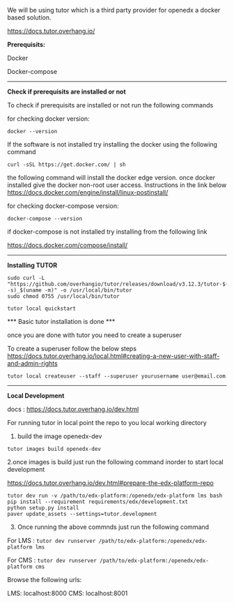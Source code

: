 We will be using tutor which is a third party provider for openedx a docker based solution.

https://docs.tutor.overhang.io/



**Prerequisits:**

Docker

 
Docker-compose

---------------------------------------------------------------

**Check if prerequisits are installed or not**

To check if prerequisits are installed or not run the following commands

for checking docker version:

`docker --version`

If the software is not installed try installing the docker using the following command 

`curl -sSL https://get.docker.com/ | sh `

the following command will install the docker edge version. once docker installed give the docker non-root user access.
Instructions in the link below
https://docs.docker.com/engine/install/linux-postinstall/

for checking docker-compose version:

`docker-compose --version`

if docker-compose is not installed try installing from the following link

https://docs.docker.com/compose/install/

--------------------------------

**Installing TUTOR**


```
sudo curl -L "https://github.com/overhangio/tutor/releases/download/v3.12.3/tutor-$(uname -s)_$(uname -m)" -o /usr/local/bin/tutor
sudo chmod 0755 /usr/local/bin/tutor
```

`tutor local quickstart`

*** Basic tutor installation is done ***


once you are done with tutor you need to create a superuser

To create a superuser follow the below steps
https://docs.tutor.overhang.io/local.html#creating-a-new-user-with-staff-and-admin-rights

`tutor local createuser --staff --superuser yourusername user@email.com`

----------------------

**Local Development**

docs : https://docs.tutor.overhang.io/dev.html

For running tutor in local point the repo to you local working directory

1. build the image openedx-dev

`tutor images build openedx-dev`

2.once images is build just run the following command inorder to start local development

https://docs.tutor.overhang.io/dev.html#prepare-the-edx-platform-repo


```
tutor dev run -v /path/to/edx-platform:/openedx/edx-platform lms bash
pip install --requirement requirements/edx/development.txt
python setup.py install
paver update_assets --settings=tutor.development
```


 3. Once running the above commnds just run the following command

For LMS : 
`tutor dev runserver /path/to/edx-platform:/openedx/edx-platform lms` 

For CMS : 
`tutor dev runserver /path/to/edx-platform:/openedx/edx-platform cms` 


Browse the following urls:

LMS: localhost:8000
CMS: localhost:8001









